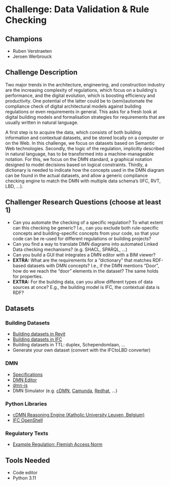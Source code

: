 # Challenge: Data Validation & Rule Checking

## Champions
- Ruben Verstraeten
- Jeroen Werbrouck

## Challenge Description
Two major trends in the architecture, engineering, and construction industry are the increasing complexity of regulations, which focus on a building's performance, and the digital evolution, which is boosting efficiency and productivity. One potential of the latter could be to (semi)automate the compliance check of digital architectural models against building regulations or even requirements in general. This asks for a fresh look at digital building models and formalisation strategies for requirements that are usually written in natural language.

A first step is to acquire the data, which consists of both building information and contextual datasets, and be stored locally on a computer or on the Web. In this challenge, we focus on datasets based on Semantic Web technologies. Secondly, the logic of the regulation, implicitly described in natural language, has to be transformed into a machine-manageable notation. For this, we focus on the DMN standard, a graphical notation designed to model decisions based on logical constraints. Thirdly, a dictionary is needed to indicate how the concepts used in the DMN diagram can be found in the actual datasets, and allow a generic compliance checking engine to match the DMN with multiple data schema’s (IFC, RVT, LBD, …).

## Challenger Research Questions (choose at least 1)
- Can you automate the checking of a specific regulation? To what extent can this checking be generic? I.e., can you exclude both rule-specific concepts and building-specific concepts from your code, so that your code can be re-used for different regulations or building projects?
- Can you find a way to translate DMN diagrams into automated Linked Data checking mechanisms? (e.g. SHACL, SPARQL, ...) 
- Can you build a GUI that integrates a DMN editor with a BIM viewer?
- **EXTRA:** What are the requirements for a “dictionary” that matches RDF-based datasets with DMN concepts? I.e., if the DMN mentions “Door”, how do we reach the “door” elements in the dataset? The same holds for properties.
- **EXTRA:** For the building data, can you allow different types of data sources at once? E.g., the building model is IFC, the contextual data is RDF?

## Datasets
### Building Datasets
- [Building datasets in Revit](datasets/heartbreak_hotel.rvt)
- [Building datasets in IFC](datasets/heartbreak_hotel.ifc)
- Building datasets in TTL: duplex, Schependomlaan, …
- Generate your own dataset (convert with the IFCtoLBD converter)

### DMN
- [Specifications](https://www.omg.org/dmn/)
- [DMN Editor](https://demo.bpmn.io/dmn)
- [dmn-js](https://bpmn.io/toolkit/dmn-js/)
- DMN Simulator (e.g. [cDMN](https://cdmn.readthedocs.io/en/latest/), [Camunda](https://camunda.com/dmn/), [Redhat](https://access.redhat.com/documentation/en-us/red_hat_decision_manager/7.3/html/designing_a_decision_service_using_dmn_models/dmn-execution-con), ...)

### Python Libraries
- [cDMN Reasoning Engine (Katholic University Leuven, Belgium)](https://cdmn.readthedocs.io/en/latest/)
- [IFC OpenShell](https://ifcopenshell.org/)

### Regulatory Texts
- [Example Regulation: Flemish Access Norm](datasets/flemish_access_example_rules.pdf)

## Tools Needed
- Code editor
- Python 3.11
